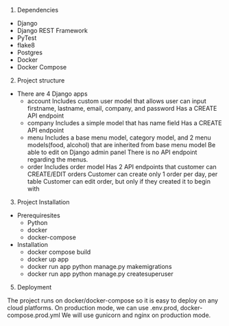 1. Dependencies
  - Django
  - Django REST Framework
  - PyTest
  - flake8
  - Postgres
  - Docker
  - Docker Compose

2. Project structure
  - There are 4 Django apps
    * account
      Includes custom user model that allows user can input firstname, lastname, email, company, and password
      Has a CREATE API endpoint
    * company
      Includes a simple model that has name field
      Has a CREATE API endpoint
    * menu
      Includes a base menu model, category model, and 2 menu models(food, alcohol) that are inherited from base menu model
      Be able to edit on Django admin panel
      There is no API endpoint regarding the menus.
    * order
      Includes order model
      Has 2 API endpoints that customer can CREATE/EDIT orders
      Customer can create only 1 order per day, per table
      Customer can edit order, but only if they created it to begin with

3. Project Installation
  - Prerequiresites 
    * Python
    * docker
    * docker-compose
  - Installation
    * docker compose build
    * docker up app
    * docker run app python manage.py makemigrations
    * docker run app python manage.py createsuperuser
5. Deployment
  
  The project runs on docker/docker-compose so it is easy to deploy on any cloud platforms.
  On production mode, we can use .env.prod, docker-compose.prod.yml
  We will use gunicorn and nginx on production mode.
